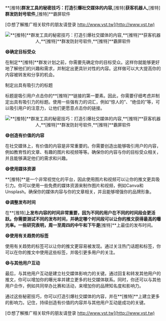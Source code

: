 **[推特]**群发工具的秘密技巧：打造引爆社交媒体的内容,**[推特]**获客机器人,**[推特]**群发防封号软件,**[推特]**霸屏软件

[😍想了解推广相关软件的朋友请登录 http://www.vst.tw](http://www.vst.tw)

 <center><img src="https://vst.tw/MP4/tuiguang/png/7.png" alt="**[推特]**群发工具的秘密技巧：打造引爆社交媒体的内容,**[推特]**获客机器人,**[推特]**群发防封号软件,**[推特]**霸屏软件"></center>

**😄确定目标受众**

在制定**[推特]**群发计划之前，你需要先确定你的目标受众。这样你就能够更好地了解他们的兴趣和需求，并制定出更具针对性的内容。这样做可以大大提高你的内容被转发和分享的机会。

制定出具有吸引力的标题

标题是吸引用户点击你的**[推特]**链接的第一要素。因此，你需要仔细考虑并制定出具有吸引力的标题。使用一些强有力的词汇，例如“惊人的”、“绝佳的”等，可以吸引用户的注意力，让他们更愿意点击你的链接。

 <center><img src="https://vst.tw/MP4/tuiguang/png/2.png" alt="**[推特]**群发工具的秘密技巧：打造引爆社交媒体的内容,**[推特]**获客机器人,**[推特]**群发防封号软件,**[推特]**霸屏软件"></center>

**😄创造有价值的内容**

在社交媒体上，有价值的内容是非常重要的。你需要创造出能够吸引用户的内容，例如教育性的文章、有趣的图片和视频等等。确保你的内容与你的目标受众相关，并且能够满足他们的需求和兴趣。

**😄使用媒体资源**

**[推特]**是一个非常视觉化的平台，因此使用图片和视频可以让你的推文更具吸引力。你可以使用一些免费的媒体资源来制作图片和视频，例如Canva和Unsplash。确保你的媒体内容与你的文章相关，并且能够增强你的品牌形象。

**😄调整发布时间**

在**[推特]**上发布内容的时间非常重要，因为不同的用户在不同的时间段会更活跃。你需要测试不同的发布时间，并确定哪个时间段可以让你的推文获得最高的曝光率。一些研究表明，周一至周四的中午和下午是**[推特]**上最佳的发布时间。

**😄使用有关趋势的标签**

使用有关趋势的标签可以让你的推文更容易被发现。通过关注热门话题和标签，你可以在你的推文中使用这些标签，并吸引更多用户的关注。

**😄与其他用户互动**

最后，与其他用户互动是建立社交媒体影响力的关键。通过回复和转发其他用户的推文，你可以增加你的曝光率并建立更多的社交媒体联系。同时，你还可以与其他用户合作，例如共同举办比赛和活动，来增加你的品牌知名度和影响力。

通过这些秘密技巧，你可以打造引爆社交媒体的内容，并在**[推特]**上建立更多的影响力。记住，持续创造有价值的内容并与其他用户互动是成功的关键。

[😍想了解推广相关软件的朋友请登录 http://www.vst.tw](http://www.vst.tw)



